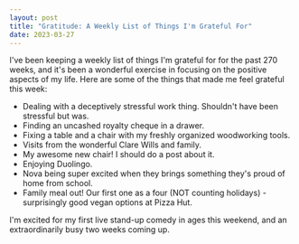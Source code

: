 ```yaml
---
layout: post
title: "Gratitude: A Weekly List of Things I'm Grateful For"
date: 2023-03-27
---
```


I've been keeping a weekly list of things I'm grateful for for the past 270 weeks, and it's been a wonderful exercise in focusing on the positive aspects of my life. Here are some of the things that made me feel grateful this week:

* Dealing with a deceptively stressful work thing. Shouldn't have been stressful but was.
* Finding an uncashed royalty cheque in a drawer.
* Fixing a table and a chair with my freshly organized woodworking tools.
* Visits from the wonderful Clare Wills and family.
* My awesome new chair! I should do a post about it.
* Enjoying Duolingo.
* Nova being super excited when they brings something they's proud of home from school.
* Family meal out! Our first one as a four (NOT counting holidays) - surprisingly good vegan options at Pizza Hut.

I'm excited for my first live stand-up comedy in ages this weekend, and an extraordinarily busy two weeks coming up. 


